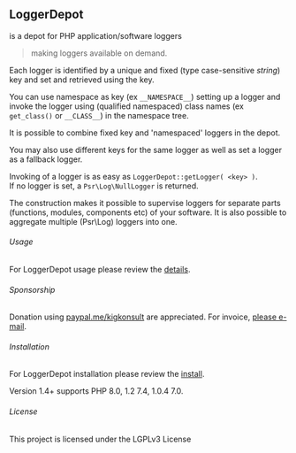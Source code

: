 ## LoggerDepot

is a depot for PHP application/software loggers
>making loggers available on demand.

Each logger is identified by a unique and fixed (type case-sensitive _string_) key and set and retrieved using the key.

You can use namespace as key (ex `__NAMESPACE__`) setting up a logger and
invoke the logger using (qualified namespaced) class names 
(ex `get_class()` or `__CLASS__`) in the namespace tree.

It is possible to combine fixed key and 'namespaced' loggers in the depot.

You may also use different keys for the same logger as well as set a logger as a fallback logger.
 
Invoking of a logger is as easy as `LoggerDepot::getLogger( <key> )`. <br>
If no logger is set, a `Psr\Log\NullLogger` is returned.

The construction  makes it possible to supervise loggers for separate parts (functions, modules, components etc) of your software.
It is also possible to aggregate multiple (Psr\Log) loggers into one.


###### Usage

For LoggerDepot usage please review the [details].


###### Sponsorship

Donation using <a href="https://paypal.me/kigkonsult" rel="nofollow">paypal.me/kigkonsult</a> are appreciated.
For invoice, <a href="mailto:ical@kigkonsult.se">please e-mail</a>.


###### Installation

For LoggerDepot installation please review the [install].

Version 1.4+ supports PHP 8.0, 1.2 7.4, 1.0.4 7.0.


###### License

This project is licensed under the LGPLv3 License


[Composer]:https://getcomposer.org/
[details]:docs/usage.txt
[install]:docs/install.txt
